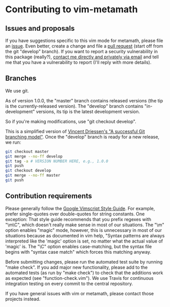 # Contributing to vim-metamath

## Issues and proposals

If you have suggestions specific to this vim mode for metamath, please file an
[issue](https://github.com/david-a-wheeler/vim-metamath/issues).
Even better, create a change and file a
[pull request](https://github.com/david-a-wheeler/vim-metamath/pulls)
(start off from the git "develop" branch).
If you want to report a security vulnerability in this package (really?),
[contact me directly and privately via email](http://www.dwheeler.com/contactme.html) and tell me that you have a vulnerability to report
(I'll reply with more details).

## Branches

We use git.

As of version 1.0.0,
the "master" branch contains released versions
(the tip is the currently-released version).
The "develop" branch contains "in-development" versions, its
tip is the latest development version.

So if you're making modifications, use "git checkout develop".

This is a simplified version of
[Vincent Driessen's "A successful Git branching model"](http://nvie.com/posts/a-successful-git-branching-model/).
Once the "develop" branch is ready for a new release, we run:

~~~~sh
git checkout master
git merge --no-ff develop
git tag -a # VERSION NUMBER HERE, e.g., 1.0.0
git push
git checkout develop
git merge --no-ff master
git push
~~~~




## Contribution requirements

Please generally follow the
[Google Vimscript Style Guide](https://google.github.io/styleguide/vimscriptguide.xml).
For example, prefer single-quotes over double-quotes for string constants.
One exception: That style guide
recommends that you prefix regexes with "\m\C",
which doesn't really make sense in most of our situations.
The "\m" option enables "magic" mode, however, this is unnecessary
in most of our situations because as documented in vim help,
"Syntax patterns are always interpreted like the 'magic' option is set,
no matter what the actual value of 'magic' is.
The "\C" option enables case-matching, but the syntax file
begins with "syntax case match" which forces this matching anyway.

Before submitting changes, please run the automated test suite
by running "make check".
If you add major new functionality, please add to the automated tests
(as run by "make check") to check that the additions work as expected
(see "function-check.vim").
We use Travis for continuous integration testing on every commit
to the central repository.

If you have general issues with vim or metamath, please contact those
projects instead.
